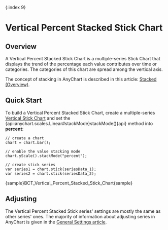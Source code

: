 {:index 9}
# Vertical Percent Stacked Stick Chart

## Overview

A Vertical Percent Stacked Stick Chart is a multiple-series Stick Chart that displays the trend of the percentage each value contributes over time or categories. The categories of this chart are spread among the vertical axis.

The concept of stacking in AnyChart is described in this article: [Stacked (Overview)](../Overview).

## Quick Start

To build a Vertical Percent Stacked Stick Chart, create a multiple-series [Vertical Stick Chart](../../Vertical/Stick_Chart) and set the {api:anychart.scales.Linear#stackMode}stackMode(){api} method into **percent**:

```
// create a chart
chart = chart.bar();

// enable the value stacking mode
chart.yScale().stackMode("percent");

// create stick series
var series1 = chart.stick(seriesData_1);
var series2 = chart.stick(seriesData_2);
```

{sample}BCT\_Vertical\_Percent\_Stacked\_Stick\_Chart{sample}

## Adjusting

The Vertical Percent Stacked Stick series' settings are mostly the same as other series' ones. The majority of information about adjusting series in AnyChart is given in the [General Settings article](../../General_Settings).